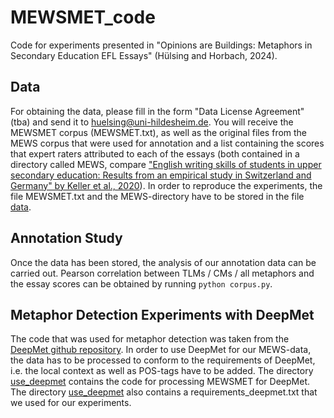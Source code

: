 # MEWSMET_code
Code for experiments presented in "Opinions are Buildings: Metaphors in Secondary Education EFL Essays" (Hülsing and Horbach, 2024).

## Data
For obtaining the data, please fill in the form "Data License Agreement" (tba) and send it to huelsing@uni-hildesheim.de. You will receive the MEWSMET corpus (MEWSMET.txt), as well as the original files from the MEWS corpus that were used for annotation and a list containing the scores that expert raters attributed to each of the essays (both contained in a directory called MEWS, compare ["English writing skills of students in upper secondary education: Results from an empirical study in Switzerland and Germany" by Keller et al., 2020](https://www.sciencedirect.com/science/article/abs/pii/S1060374319303911)). 
In order to reproduce the experiments, the file MEWSMET.txt and the MEWS-directory have to be stored in the file [data](data).

## Annotation Study

Once the data has been stored, the analysis of our annotation data can be carried out. Pearson correlation between TLMs / CMs / all metaphors and the essay scores can be obtained by running `python corpus.py`.

## Metaphor Detection Experiments with DeepMet

The code that was used for metaphor detection was taken from the [DeepMet github repository](https://github.com/YU-NLPLab/DeepMet). In order to use DeepMet for our MEWS-data, the data has to be processed to conform to the requirements of DeepMet, i.e. the local context as well as POS-tags have to be added. The directory [use_deepmet](use_deepmet) contains the code for processing MEWSMET for DeepMet. 
The directory [use_deepmet](use_deepmet) also contains a requirements_deepmet.txt that we used for our experiments. 
